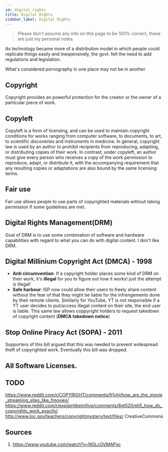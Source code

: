 ```yaml
---
id: digital_rights
title: Digital Rights
sidebar_label: Digital Rights
---
```


> Please don't assume any info on this page to be 100% correct, these are just my personal notes.

As technology became more of a distribution model in which people could replicate things easily and inexpensively, the govt. felt the need to add regulations and legislation.

What's considered pornography in one place may not be in another

## Copyright

Copyright provides an powerful protection for the creator or the owner of a particular piece of work.

## Copyleft

Copyleft is a form of licensing, and can be used to maintain copyright conditions for works ranging from computer software, to documents, to art, to scientific discoveries and instruments in medicine. In general, copyright law is used by an author to prohibit recipients from reproducing, adapting, or distributing copies of their work. In contrast, under copyleft, an author must give every person who receives a copy of the work permission to reproduce, adapt, or distribute it, with the accompanying requirement that any resulting copies or adaptations are also bound by the same licensing terms.

## Fair use

Fair use allows people to use parts of copyrighted materials without taking permission if some guidelines are met.

## Digital Rights Management(DRM)

Goal of DRM is to use some combination of software and hardware capabilities with regard to what you can do with digital content. I don't like DRM.

## Digital Millinium Copyright Act (DMCA) - 1998

- **Anti circumvention**: If a copyright holder places some kind of DRM on their work, it's **illegal** for you to figure out how it works! just the attempt is illegal!
- **Safe harbour**: ISP now could allow their users to freely share content without the fear of that they might be liable for the infrengements done by their remote clients. Similarly for YouTube, YT is not responsible if a YT user decides to put/access illegal content on their site, the end user is liable. This same law allows coppyright holders to request takedown of copyright content (**DMCA takedown notice**)

## Stop Online Piracy Act (SOPA) - 2011

Supporters of this bill argued that this was needed to prevent widespread theft of copyrighted work. Eventually this bill was dropped.

## All Software Licenses.

## TODO

https://www.reddit.com/r/COPYRIGHT/comments/fj1vhi/how_are_the_movie_streaming_sites_like_fmovies/
https://www.reddit.com/r/explainlikeimfive/comments/8gt520/eli5_how_do_copyrights_work_exactly/
http://www.loc.gov/teachers/copyrightmystery/text/files/
CreativeCommons

## Sources

1. https://www.youtube.com/watch?v=NGLcGVMAPxc
